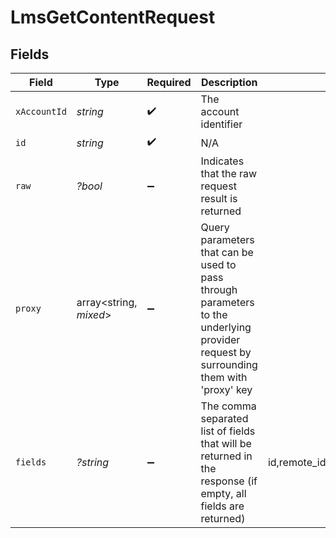 # LmsGetContentRequest


## Fields

| Field                                                                                                                                                                                                                                | Type                                                                                                                                                                                                                                 | Required                                                                                                                                                                                                                             | Description                                                                                                                                                                                                                          | Example                                                                                                                                                                                                                              |
| ------------------------------------------------------------------------------------------------------------------------------------------------------------------------------------------------------------------------------------ | ------------------------------------------------------------------------------------------------------------------------------------------------------------------------------------------------------------------------------------ | ------------------------------------------------------------------------------------------------------------------------------------------------------------------------------------------------------------------------------------ | ------------------------------------------------------------------------------------------------------------------------------------------------------------------------------------------------------------------------------------ | ------------------------------------------------------------------------------------------------------------------------------------------------------------------------------------------------------------------------------------ |
| `xAccountId`                                                                                                                                                                                                                         | *string*                                                                                                                                                                                                                             | :heavy_check_mark:                                                                                                                                                                                                                   | The account identifier                                                                                                                                                                                                               |                                                                                                                                                                                                                                      |
| `id`                                                                                                                                                                                                                                 | *string*                                                                                                                                                                                                                             | :heavy_check_mark:                                                                                                                                                                                                                   | N/A                                                                                                                                                                                                                                  |                                                                                                                                                                                                                                      |
| `raw`                                                                                                                                                                                                                                | *?bool*                                                                                                                                                                                                                              | :heavy_minus_sign:                                                                                                                                                                                                                   | Indicates that the raw request result is returned                                                                                                                                                                                    |                                                                                                                                                                                                                                      |
| `proxy`                                                                                                                                                                                                                              | array<string, *mixed*>                                                                                                                                                                                                               | :heavy_minus_sign:                                                                                                                                                                                                                   | Query parameters that can be used to pass through parameters to the underlying provider request by surrounding them with 'proxy' key                                                                                                 |                                                                                                                                                                                                                                      |
| `fields`                                                                                                                                                                                                                             | *?string*                                                                                                                                                                                                                            | :heavy_minus_sign:                                                                                                                                                                                                                   | The comma separated list of fields that will be returned in the response (if empty, all fields are returned)                                                                                                                         | id,remote_id,external_reference,course_ids,remote_course_ids,title,description,short_description,additional_data,languages,content_url,content_type,cover_url,active,duration,order,categories,skills,updated_at,created_at,provider |